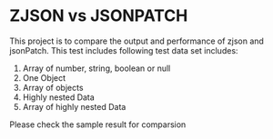 # ZJSON vs JSONPATCH
This project is to compare the output and performance of zjson and jsonPatch. This test includes following test data set includes:
1) Array of number, string, boolean or null
2) One Object
3) Array of objects
4) Highly nested Data
5) Array of highly nested Data

Please check the sample result for comparsion
